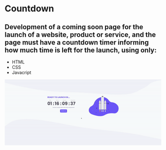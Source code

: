 # Countdown

## Development of a coming soon page for the launch of a website, product or service, and the page must have a countdown timer informing how much time is left for the launch, using only:

* HTML
* CSS
* Javacript

<p align="left">
    <img src="/src/images/to-readme/result.gif">
</p>
